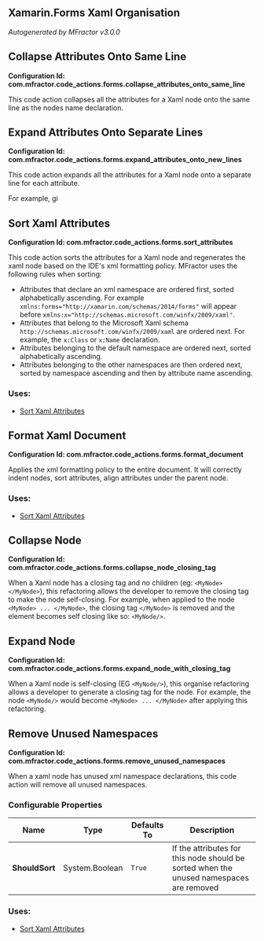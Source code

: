## Xamarin.Forms Xaml Organisation
*Autogenerated by MFractor v3.0.0*
## Collapse Attributes Onto Same Line

**Configuration Id: com.mfractor.code_actions.forms.collapse_attributes_onto_same_line**

This code action collapses all the attributes for a Xaml node onto the same line as the nodes name declaration.

## Expand Attributes Onto Separate Lines

**Configuration Id: com.mfractor.code_actions.forms.expand_attributes_onto_new_lines**

This code action expands all the attributes for a Xaml node onto a separate line for each attribute.

For example, gi

## Sort Xaml Attributes

**Configuration Id: com.mfractor.code_actions.forms.sort_attributes**

This code action sorts the attributes for a Xaml node and regenerates the xaml node based on the IDE's xml formatting policy.
MFractor uses the following rules when sorting:

 * Attributes that declare an xml namespace are ordered first, sorted alphabetically ascending. For example `xmlns:forms="http://xamarin.com/schemas/2014/forms"` will appear before `xmlns:x="http://schemas.microsoft.com/winfx/2009/xaml"`.
 * Attributes that belong to the Microsoft Xaml schema `http://schemas.microsoft.com/winfx/2009/xaml` are ordered next. For example, the `x:Class` or `x:Name` declaration.
 * Attributes belonging to the default namespace are ordered next, sorted alphabetically ascending.
 * Attributes belonging to the other namespaces are then ordered next, sorted by namespace ascending and then by attribute name ascending.


### Uses:

 * [Sort Xaml Attributes](/code-generation/xaml.md#sort-xaml-attributes)


## Format Xaml Document

**Configuration Id: com.mfractor.code_actions.forms.format_document**

Applies the xml formatting policy to the entire document. It will correctly indent nodes, sort attributes, align attributes under the parent node.

### Uses:

 * [Sort Xaml Attributes](/code-generation/xaml.md#sort-xaml-attributes)


## Collapse Node

**Configuration Id: com.mfractor.code_actions.forms.collapse_node_closing_tag**

When a Xaml node has a closing tag and no children (eg: `<MyNode> </MyNode>`), this refactoring allows the developer to remove the closing tag to make the node self-closing. For example, when applied to the node `<MyNode> ... </MyNode>`, the closing tag `</MyNode>` is removed and the element becomes self closing like so: `<MyNode/>`.

## Expand Node

**Configuration Id: com.mfractor.code_actions.forms.expand_node_with_closing_tag**

When a Xaml node is self-closing (EG `<MyNode/>`), this organise refactoring allows a developer to generate a closing tag for the node. For example, the node `<MyNode/>` would become `<MyNode> ... </MyNode>` after applying this refactoring.

## Remove Unused Namespaces

**Configuration Id: com.mfractor.code_actions.forms.remove_unused_namespaces**

When a xaml node has unused xml namespace declarations, this code action will remove all unused namespaces.

### Configurable Properties

| Name | Type | Defaults To | Description |
|------|------|-------------|-------------|
| **ShouldSort** | System.Boolean | `True` | If the attributes for this node should be sorted when the unused namespaces are removed |

### Uses:

 * [Sort Xaml Attributes](/code-generation/xaml.md#sort-xaml-attributes)


